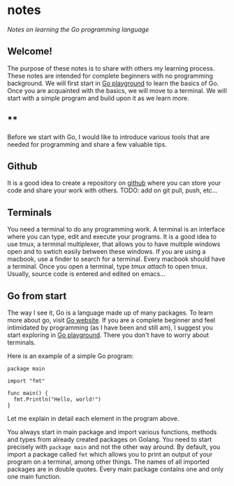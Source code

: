 # **notes**
*Notes on learning the Go programming language*

## **Welcome!**
The purpose of these notes is to share with others my learning process. 
These notes are intended for complete beginners with no programming background.
We will first start in [Go playground](https://play.golang.org/) to learn the basics of Go.
Once you are acquainted with the basics, we will move to a terminal.
We will start with a simple program and build upon it as we learn more.  

## **

Before we start with Go, I would like to introduce various tools that are needed for programming and share a few valuable tips.

## **Github**
It is a good idea to create a repository on [github](https://github.com) where you can store your code and share your work with others.
TODO: add on git pull, push, etc...

## **Terminals**
You need a terminal to do any programming work. A terminal is an interface where you can type, edit and execute your programs.
It is a good idea to use tmux, a terminal multiplexer, that allows you to have multiple windows open and to swtich easily between these windows.
If you are using a macbook, use a finder to search for a terminal. Every macbook should have a terminal.
Once you open a terminal, type *tmux attach* to open tmux.
Usually, source code is entered and edited on emacs...

## **Go from start**
The way I see it, Go is a language made up of many packages. To learn more about go, visit [Go website](https://golang.org/).
If you are a complete beginner and feel intimidated by programming (as I have been and still am), I suggest you start exploring in [Go playground](https://play.golang.org/).
There you don't have to worry about terminals.

Here is an example of a simple Go program:
```
package main

import "fmt"

func main() {
  fmt.Println("Hello, world!")
}

```
Let me explain in detail each element in the program above.

You always start in main package and import various functions, methods and types from already created packages on Golang.
You need to start precisely with `package main` and not the other way around.
By default, you import a package called `fmt` which allows you to print an output of your program on a terminal, among other things.
The names of all imported packages are in double quotes.
Every main package contains one and only one main function.
